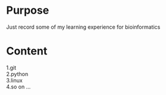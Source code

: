 Purpose
========================================================================
Just record some of my learning experience for bioinformatics  

Content  
========================================================================
1.git  
2.python  
3.linux  
4.so on ...    
